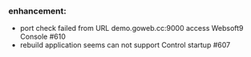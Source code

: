 ### enhancement:

- port check failed from URL demo.goweb.cc:9000 access Websoft9 Console #610
- rebuild application seems can not support Control startup #607



